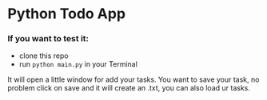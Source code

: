 # Python Todo App

### If you want to test it:
 - clone this repo
 - run `python main.py` in your Terminal

It will open a little window for add your tasks.
You want to save your task, no problem click on save and it will create an .txt, you can also load ur tasks.
